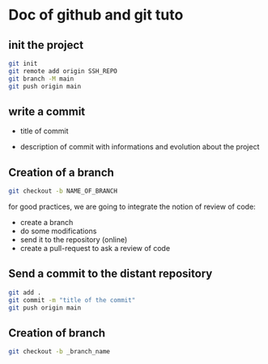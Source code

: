 # Doc of github and git tuto

## init the project

```bash
git init
git remote add origin SSH_REPO
git branch -M main
git push origin main
```

## write a commit

- title of commit

- description of commit with informations and evolution about the project

## Creation of a branch

```bash
git checkout -b NAME_OF_BRANCH
```

for good practices, we are going to integrate the notion of review of code:
- create a branch
- do some modifications
- send it to the repository (online)
- create a pull-request to ask a review of code
## Send a commit to the distant repository

```bash
git add .
git commit -m "title of the commit"
git push origin main
```

## Creation of branch

```bash
git checkout -b _branch_name
```
